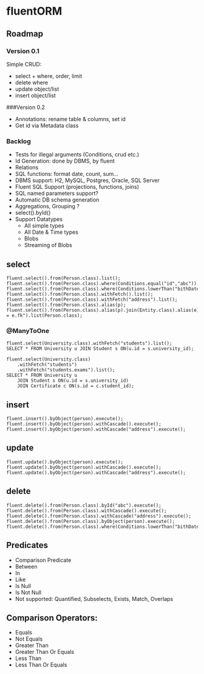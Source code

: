 # fluentORM

## Roadmap

### Version 0.1

Simple CRUD: 
* select + where, order, limit
* delete where
* update object/list
* insert object/list

###Version 0.2

* Annotations: rename table & columns, set id
* Get id via Metadata class

### Backlog

* Tests for illegal arguments (Conditions, crud etc.)
* Id Generation: done by DBMS, by fluent
* Relations
* SQL functions: format date, count, sum...
* DBMS support: H2, MySQL, Postgres, Oracle, SQL Server
* Fluent SQL Support (projections, functions, joins)
* SQL named parameters support?
* Automatic DB schema generation
* Aggregations, Grouping ?
* select().byId() 
* Support Datatypes
  * All simple types
  * All Date & Time types
  * Blobs
  * Streaming of Blobs

## select

    fluent.select().from(Person.class).list();
    fluent.select().from(Person.class).where(Conditions.equal("id","abc")).uniqueResult();
    fluent.select().from(Person.class).where(Conditions.lowerThan("bithDate",dateTime)).list();
    fluent.select().from(Person.class).withFetch().list();
    fluent.select().from(Person.class).withFetch("address").list();
    fluent.select().from(Person.class).alias(p);
    fluent.select().from(Person.class).alias(p).join(Entity.class).alias(e).on("p.id = e.fk").list(Person.class);
    
### @ManyToOne
   
    fluent.select(University.class).withFetch("students").list();
    SELECT * FROM University u JOIN Student s ON(u.id = s.university_id);

    fluent.select(University.class)
        .withFetch("students")
        .withFetch("students.exams").list();
    SELECT * FROM University u 
        JOIN Student s ON(u.id = s.university_id)
        JOIN Certificate c ON(s.id = c.student_id);
    
    
## insert

    fluent.insert().byObject(person).execute();
    fluent.insert().byObject(person).withCascade().execute();
    fluent.insert().byObject(person).withCascade("address").execute();

## update

    fluent.update().byObject(person).execute();
    fluent.update().byObject(person).withCascade().execute();
    fluent.update().byObject(person).withCascade("address").execute();

## delete

    fluent.delete().from(Person.class).byId("abc").execute();
    fluent.delete().from(Person.class).withCascade().execute();
    fluent.delete().from(Person.class).withCascade("address").execute();
    fluent.delete().from(Person.class).byObject(person).execute();
    fluent.delete().from(Person.class).where(Conditions.lowerThan("bithDate",dateTime)).execute();


## Predicates
* Comparison Predicate
* Between
* In
* Like
* Is Null
* Is Not Null
* Not supported: Quantified, Subselects, Exists, Match, Overlaps

## Comparison Operators:
* Equals
* Not Equals
* Greater Than
* Greater Than Or Equals
* Less Than
* Less Than Or Equals





